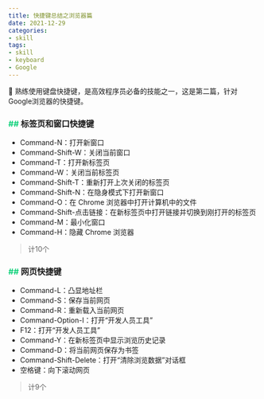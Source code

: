 ```yaml
---
title: 快捷键总结之浏览器篇
date: 2021-12-29
categories:
- skill
tags:
- skill
- keyboard
- Google
---
```


🎹 熟练使用键盘快捷键，是高效程序员必备的技能之一，这是第二篇，针对Google浏览器的快捷键。

<!--more-->

### <font color=#11d17b>## </font><font face=黑体>标签页和窗口快捷键</font>
- Command-N：打开新窗口
- Command-Shift-W：关闭当前窗口
- Command-T：打开新标签页
- Command-W：关闭当前标签页
- Command-Shift-T：重新打开上次关闭的标签页
- Command-Shift-N：在隐身模式下打开新窗口
- Command-O：在 Chrome 浏览器中打开计算机中的文件
- Command-Shift-点击链接：在新标签页中打开链接并切换到刚打开的标签页
- Command-M：最小化窗口
- Command-H：隐藏 Chrome 浏览器

> 计10个

### <font color=#11d17b>## </font><font face=黑体>网页快捷键</font>
- Command-L：凸显地址栏
- Command-S：保存当前网页
- Command-R：重新载入当前网页
- Command-Option-I：打开“开发人员工具”
- F12：打开“开发人员工具”
- Command-Y：在新标签页中显示浏览历史记录
- Command-D：将当前网页保存为书签
- Command-Shift-Delete：打开“清除浏览数据”对话框
- 空格键：向下滚动网页

> 计9个